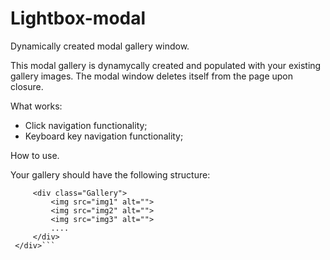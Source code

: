 # Lightbox-modal
Dynamically created modal gallery window.

This modal gallery is dynamycally created and populated with your existing gallery images.
The modal window deletes itself from the page upon closure.

What works:

- Click navigation functionality;
- Keyboard key navigation functionality;

How to use.

Your gallery should have the following structure:

 ```/* optional <div id="your-gallery-name"> */
      <div class="Gallery">
          <img src="img1" alt="">
          <img src="img2" alt="">
          <img src="img3" alt="">
          ....
      </div>
  </div>```
